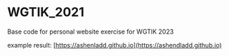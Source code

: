 # WGTIK_2021
Base code for personal website exercise for WGTIK 2023

example result:
[https://ashenladd.github.io](https://ashendladd.github.io)
